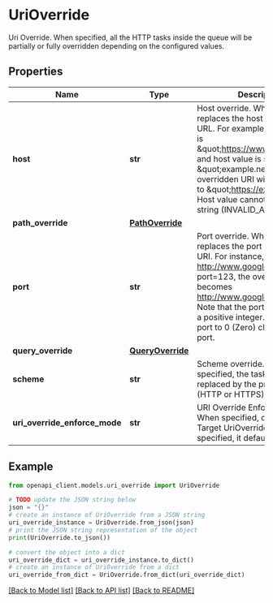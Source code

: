 # UriOverride

Uri Override. When specified, all the HTTP tasks inside the queue will be partially or fully overridden depending on the configured values.

## Properties

Name | Type | Description | Notes
------------ | ------------- | ------------- | -------------
**host** | **str** | Host override. When specified, replaces the host part of the task URL. For example, if the task URL is \&quot;https://www.google.com,\&quot; and host value is set to \&quot;example.net\&quot;, the overridden URI will be changed to \&quot;https://example.net.\&quot; Host value cannot be an empty string (INVALID_ARGUMENT). | [optional] 
**path_override** | [**PathOverride**](PathOverride.md) |  | [optional] 
**port** | **str** | Port override. When specified, replaces the port part of the task URI. For instance, for a URI http://www.google.com/foo and port&#x3D;123, the overridden URI becomes http://www.google.com:123/foo. Note that the port value must be a positive integer. Setting the port to 0 (Zero) clears the URI port. | [optional] 
**query_override** | [**QueryOverride**](QueryOverride.md) |  | [optional] 
**scheme** | **str** | Scheme override. When specified, the task URI scheme is replaced by the provided value (HTTP or HTTPS). | [optional] 
**uri_override_enforce_mode** | **str** | URI Override Enforce Mode When specified, determines the Target UriOverride mode. If not specified, it defaults to ALWAYS. | [optional] 

## Example

```python
from openapi_client.models.uri_override import UriOverride

# TODO update the JSON string below
json = "{}"
# create an instance of UriOverride from a JSON string
uri_override_instance = UriOverride.from_json(json)
# print the JSON string representation of the object
print(UriOverride.to_json())

# convert the object into a dict
uri_override_dict = uri_override_instance.to_dict()
# create an instance of UriOverride from a dict
uri_override_from_dict = UriOverride.from_dict(uri_override_dict)
```
[[Back to Model list]](../README.md#documentation-for-models) [[Back to API list]](../README.md#documentation-for-api-endpoints) [[Back to README]](../README.md)


